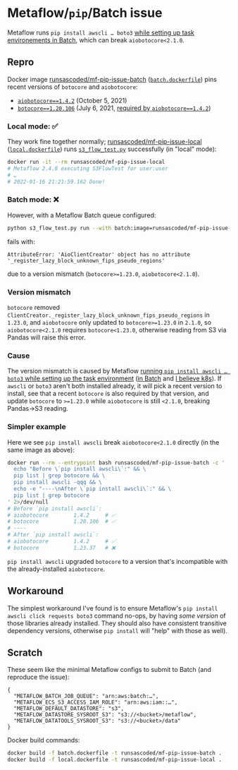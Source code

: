 # Metaflow/`pip`/Batch issue
Metaflow runs `pip install awscli … boto3` [while setting up task environements in Batch](https://github.com/Netflix/metaflow/blob/2.4.8/metaflow/metaflow_environment.py#L85), which can break `aiobotocore<2.1.0`.

## Repro
Docker image [runsascoded/mf-pip-issue-batch](https://hub.docker.com/repository/docker/runsascoded/mf-pip-issue-batch) ([`batch.dockerfile`](./batch.dockerfile)) pins recent versions of `botocore` and `aiobotocore`:
- [`aiobotocore==1.4.2`](https://pypi.org/project/aiobotocore/1.4.2/) (October 5, 2021)
- [`botocore==1.20.106`](https://pypi.org/project/botocore/1.20.106/) (July 6, 2021, [required by `aiobotocore==1.4.2`](https://github.com/aio-libs/aiobotocore/blob/1.4.2/setup.py#L10))

### Local mode: ✅
They work fine together normally; [runsascoded/mf-pip-issue-local](https://hub.docker.com/repository/docker/runsascoded/mf-pip-issue-local) ([`local.dockerfile`](./local.dockerfile)) runs [`s3_flow_test.py`](./s3_flow_test.py) successfully (in "local" mode):
```bash
docker run -it --rm runsascoded/mf-pip-issue-local
# Metaflow 2.4.8 executing S3FlowTest for user:user
# …
# 2022-01-16 21:21:59.162 Done!
```

### Batch mode: ❌
However, with a Metaflow Batch queue configured:
```bash
python s3_flow_test.py run --with batch:image=runsascoded/mf-pip-issue-batch
```
fails with:
```
AttributeError: 'AioClientCreator' object has no attribute '_register_lazy_block_unknown_fips_pseudo_regions'
```
due to a version mismatch (`botocore>=1.23.0`, `aiobotocore<2.1.0`).

### Version mismatch
`botocore` removed `ClientCreator._register_lazy_block_unknown_fips_pseudo_regions` in `1.23.0`, and `aiobotocore` only updated to `botocore>=1.23.0` in `2.1.0`, so `aiobotocore<2.1.0` requires `botocore<1.23.0`, otherwise reading from S3 via Pandas will raise this error.

### Cause
The version mismatch is caused by Metaflow [running `pip install awscli … boto3` while setting up the task environment](https://github.com/Netflix/metaflow/blob/2.4.8/metaflow/metaflow_environment.py#L85) ([in Batch](https://github.com/Netflix/metaflow/blob/2.4.8/metaflow/plugins/aws/batch/batch.py#L62) and [I believe k8s](https://github.com/Netflix/metaflow/blob/2.4.8/metaflow/metaflow_environment.py#L85)). If `awscli` or `boto3` aren't both installed already, it will pick a recent version to install, see that a recent `botocore` is also required by that version, and update `botocore` to `>=1.23.0` while `aiobotocore` is still `<2.1.0`, breaking Pandas→S3 reading.

### Simpler example
Here we see `pip install awscli` break `aiobotocore<2.1.0` directly (in the same image as above):
```bash
docker run --rm --entrypoint bash runsascoded/mf-pip-issue-batch -c '
  echo "Before \`pip install awscli\`:" && \
  pip list | grep botocore && \
  pip install awscli -qqq && \
  echo -e "----\nAfter \`pip install awscli\`:" && \
  pip list | grep botocore
' 2>/dev/null 
# Before `pip install awscli`:
# aiobotocore        1.4.2     # ✅
# botocore           1.20.106  # ✅
# ----
# After `pip install awscli`:
# aiobotocore        1.4.2     # ✅
# botocore           1.23.37   # ❌
```

`pip install awscli` upgraded `botocore` to a version that's incompatible with the already-installed `aiobotocore`.

## Workaround
The simplest workaround I've found is to ensure Metaflow's `pip install awscli click requests boto3` command no-ops, by having *some version* of those libraries already installed. They should also have consistent transitive dependency versions, otherwise `pip install` will "help" with those as well). 

## Scratch
These seem like the minimal Metaflow configs to submit to Batch (and reproduce the issue):
```
{
  "METAFLOW_BATCH_JOB_QUEUE": "arn:aws:batch:…",
  "METAFLOW_ECS_S3_ACCESS_IAM_ROLE": "arn:aws:iam::…",
  "METAFLOW_DEFAULT_DATASTORE": "s3",
  "METAFLOW_DATASTORE_SYSROOT_S3": "s3://<bucket>/metaflow",
  "METAFLOW_DATATOOLS_SYSROOT_S3": "s3://<bucket>/data"
}
```

Docker build commands:
```bash
docker build -f batch.dockerfile -t runsascoded/mf-pip-issue-batch .
docker build -f local.dockerfile -t runsascoded/mf-pip-issue-local .
```
